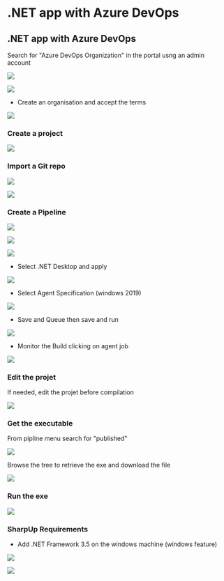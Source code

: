# .NET app with Azure DevOps

## .NET app with Azure DevOps

Search for "Azure DevOps Organization" in the portal usng an admin account

![](<../../../.gitbook/assets/image (130).png>)

![](<../../../.gitbook/assets/image (227).png>)

* Create an organisation and accept the terms

![](<../../../.gitbook/assets/image (265).png>)

### Create a project

![](<../../../.gitbook/assets/image (200).png>)

### Import a Git repo

![](<../../../.gitbook/assets/image (117).png>)

![](<../../../.gitbook/assets/image (215).png>)

### Create a Pipeline

![](<../../../.gitbook/assets/image (58).png>)

![](<../../../.gitbook/assets/image (1) (1).png>)

![](<../../../.gitbook/assets/image (164).png>)

* Select .NET Desktop and apply

![](<../../../.gitbook/assets/image (178).png>)

* Select Agent Specification (windows 2019)

![](<../../../.gitbook/assets/image (237).png>)

* Save and Queue then save and run

![](<../../../.gitbook/assets/image (65).png>)

* Monitor the Build clicking on agent job

![](<../../../.gitbook/assets/image (18) (1).png>)

### Edit the projet

If needed, edit the projet before compilation

![](<../../../.gitbook/assets/image (131).png>)

### Get the executable

From pipline menu search for "published"

![](<../../../.gitbook/assets/image (16) (1).png>)

Browse the tree to retrieve the exe and download the file

![](<../../../.gitbook/assets/image (298).png>)

### Run the exe

![](<../../../.gitbook/assets/image (299).png>)

### SharpUp Requirements

* Add .NET Framework 3.5 on the windows machine (windows feature)

![](<../../../.gitbook/assets/image (40).png>)

![](<../../../.gitbook/assets/image (14).png>)

